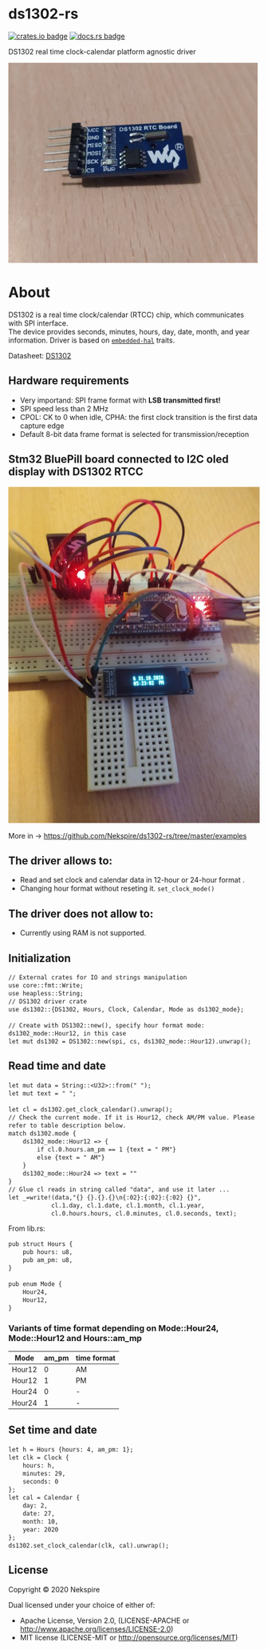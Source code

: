 # ds1302-rs

[![crates.io badge](https://img.shields.io/crates/v/ds1302.svg)](https://crates.io/crates/ds1302)
[![docs.rs badge](https://docs.rs/ds1302/badge.svg)](https://docs.rs/ds1302)


 DS1302 real time clock-calendar platform agnostic driver 

![](images/ds1302_board.jpg)

 # About
 
 DS1302 is a real time clock/calendar (RTCC) chip, which communicates with SPI interface.  
 The device provides seconds, minutes, hours, day, date, month, and year information.
 Driver is based on [`embedded-hal`] traits.
 
 [`embedded-hal`]: https://github.com/rust-embedded/embedded-hal
 
 Datasheet: [DS1302](https://datasheets.maximintegrated.com/en/ds/DS1302.pdf)
 
 ## Hardware requirements
 - Very importand: SPI frame format with **LSB transmitted first!**
 - SPI speed less than 2 MHz
 - CPOL: CK to 0 when idle, CPHA: the first clock transition is the first data capture edge
 - Default 8-bit data frame format is selected for transmission/reception
 
 ## Stm32 BluePill board connected to I2C oled display with DS1302 RTCC 
 
 ![](images/ds1302_bluepill_oled.jpg)
 
 More in -> https://github.com/Nekspire/ds1302-rs/tree/master/examples
 
 ## The driver allows to:
 
 - Read and set clock and calendar data in 12-hour or 24-hour format .
 - Changing hour format without reseting it. `set_clock_mode()`
 
 ## The driver does not allow to:
 
 - Currently using RAM is not supported.
 
 ## Initialization
 
 ```
 // External crates for IO and strings manipulation 
 use core::fmt::Write;
 use heapless::String;
 // DS1302 driver crate
 use ds1302::{DS1302, Hours, Clock, Calendar, Mode as ds1302_mode};
 
 // Create with DS1302::new(), specify hour format mode: ds1302_mode::Hour12, in this case
 let mut ds1302 = DS1302::new(spi, cs, ds1302_mode::Hour12).unwrap();
 
 ```
  ## Read time and date
 ```
 let mut data = String::<U32>::from(" ");
 let mut text = " ";

 let cl = ds1302.get_clock_calendar().unwrap();
 // Check the current mode. If it is Hour12, check AM/PM value. Please refer to table description below.
 match ds1302.mode {
     ds1302_mode::Hour12 => {
         if cl.0.hours.am_pm == 1 {text = " PM"}
         else {text = " AM"}
     }
     ds1302_mode::Hour24 => text = ""
 }
 // Glue cl reads in string called "data", and use it later ...
 let _=write!(data,"{} {}.{}.{}\n{:02}:{:02}:{:02} {}",
             cl.1.day, cl.1.date, cl.1.month, cl.1.year,
             cl.0.hours.hours, cl.0.minutes, cl.0.seconds, text);
 ```
 
 
 From lib.rs:
 ```
 pub struct Hours {
     pub hours: u8,
     pub am_pm: u8,
 } 
 
 pub enum Mode {
     Hour24,
     Hour12,
 }
 ```
 ### Variants of time format depending on Mode::Hour24, Mode::Hour12 and Hours::am_mp
 
 Mode | am_pm | time format
 --- | --- | ---
 Hour12 | 0 | AM
 Hour12 | 1 | PM
 Hour24 | 0 | -
 Hour24 | 1 | -
 
 
 ## Set time and date
 
 ```
 let h = Hours {hours: 4, am_pm: 1};
 let clk = Clock {
     hours: h,
     minutes: 29,
     seconds: 0
 };
 let cal = Calendar {
     day: 2,
     date: 27,
     month: 10,
     year: 2020
 };
 ds1302.set_clock_calendar(clk, cal).unwrap();
 
 ```
 ## License

Copyright © 2020 Nekspire

Dual licensed under your choice of either of:

- Apache License, Version 2.0, (LICENSE-APACHE or http://www.apache.org/licenses/LICENSE-2.0)
- MIT license (LICENSE-MIT or http://opensource.org/licenses/MIT)
